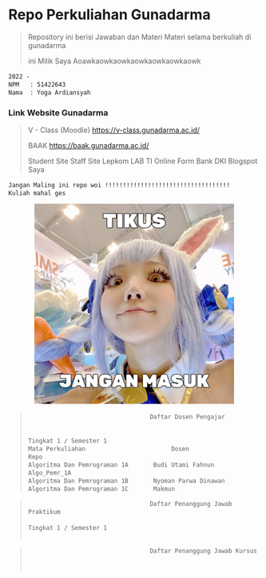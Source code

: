 # Repo Perkuliahan Gunadarma
>Repository ini berisi Jawaban dan Materi Materi selama berkuliah di gunadarma
>
>ini Milik Saya Aoawkaowkaowkaowkaowkaowkaowk
```
2022 - 
NPM   : 51422643
Nama  : Yoga Ardiansyah
```

### Link Website Gunadarma
>V - Class (Moodle)      https://v-class.gunadarma.ac.id/
>
>BAAK                    https://baak.gunadarma.ac.id/
>
>Student Site
>Staff Site
>Lepkom
>LAB TI
>Online Form Bank DKI
>Blogspot Saya

```
Jangan Maling ini repo woi !!!!!!!!!!!!!!!!!!!!!!!!!!!!!!!!!!!
Kuliah mahal ges
```

<div align="center">
<img src="https://raw.githubusercontent.com/yogaardiansyah/Algoritma_Pemrograman_1A/main/nekonoi_pekora.jpg" width="400">
</div>


>```
>                                   Daftar Dosen Pengajar
>
>                                                                             Tingkat 1 / Semester 1
> Mata Perkuliahan                        Dosen                       Repo
>Algoritma Dan Pemrograman 1A       Budi Utami Fahnun             Algo_Pemr_1A
>Algoritma Dan Pemrograman 1B       Nyoman Parwa Dinawan
>Algoritma Dan Pemrograman 1C       Makmun
>```

>```
>                                   Daftar Penanggung Jawab Praktikum
>                                                                             Tingkat 1 / Semester 1
>
>
>```

>```
>                                   Daftar Penanggung Jawab Kursus
>
>
>
>```
